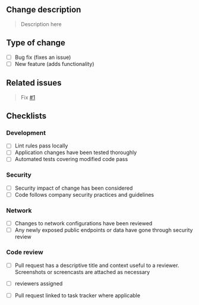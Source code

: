 ## Change description

> Description here

## Type of change

- [ ] Bug fix (fixes an issue)
- [ ] New feature (adds functionality)

## Related issues

> Fix [#1]()

## Checklists

### Development

- [ ] Lint rules pass locally
- [ ] Application changes have been tested thoroughly
- [ ] Automated tests covering modified code pass

### Security

- [ ] Security impact of change has been considered
- [ ] Code follows company security practices and guidelines

### Network

- [ ] Changes to network configurations have been reviewed
- [ ] Any newly exposed public endpoints or data have gone through security review

### Code review

- [ ] Pull request has a descriptive title and context useful to a reviewer. Screenshots or screencasts are attached as necessary
- [ ] reviewers assigned
- [ ] Pull request linked to task tracker where applicable

